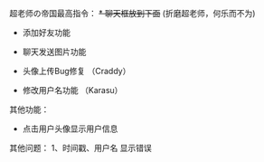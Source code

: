 超老师の帝国最高指令：
~~* 聊天框放到下面~~ (折磨超老师，何乐而不为)

* 添加好友功能

* 聊天发送图片功能 

* 头像上传Bug修复  （Craddy）

* 修改用户名功能    （Karasu）

其他功能：
* 点击用户头像显示用户信息

其他问题：
1、时间戳、用户名 显示错误